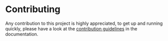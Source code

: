 # Contributing
Any contribution to this project is highly appreciated, to get up and running quickly, please have a look at the [contribution guidelines](https://github.com/OF-AVM-DK/ContainerizedAppDeployment/blob/DEV/docs/contributing.rst) in the documentation.

